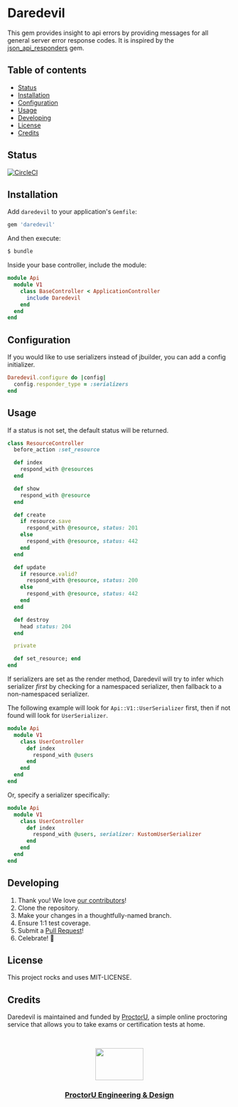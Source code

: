 # Daredevil

This gem provides insight to api errors by providing messages for all general server error response codes. It is inspired by the [json_api_responders](https://github.com/stankec/json_api_responders) gem.

## Table of contents

- [Status](#status)
- [Installation](#installation)
- [Configuration](#configuration)
- [Usage](#usage)
- [Developing](#developing)
- [License](#license)
- [Credits](#credits)

## Status

[![CircleCI](https://circleci.com/gh/ProctorU/daredevil.svg?style=svg)](https://circleci.com/gh/ProctorU/daredevil)

## Installation

Add `daredevil` to your application's `Gemfile`:

```ruby
gem 'daredevil'
```

And then execute:

```bash
$ bundle
```

Inside your base controller, include the module:

```ruby
module Api
  module V1
    class BaseController < ApplicationController
      include Daredevil
    end
  end
end
```

## Configuration

If you would like to use serializers instead of jbuilder, you can add a config initializer.

```ruby
Daredevil.configure do |config|
  config.responder_type = :serializers
end
```

## Usage

If a status is not set, the default status will be returned.

```ruby
class ResourceController
  before_action :set_resource

  def index
    respond_with @resources
  end

  def show
    respond_with @resource
  end

  def create
    if resource.save
      respond_with @resource, status: 201
    else
      respond_with @resource, status: 442
    end
  end

  def update
    if resource.valid?
      respond_with @resource, status: 200
    else
      respond_with @resource, status: 442
    end
  end

  def destroy
    head status: 204
  end

  private

  def set_resource; end
end
```

If serializers are set as the render method, Daredevil will try to infer which serializer _first_ by checking for a namespaced serializer, then fallback to a non-namespaced serializer.

The following example will look for `Api::V1::UserSerializer` first, then if not found will look for `UserSerializer`.

```ruby
module Api
  module V1
    class UserController
      def index
        respond_with @users
      end
    end
  end
end
```

Or, specify a serializer specifically:


```ruby
module Api
  module V1
    class UserController
      def index
        respond_with @users, serializer: KustomUserSerializer
      end
    end
  end
end
```

## Developing

1. Thank you! We love [our contributors](https://github.com/ProctorU/daredevil/graphs/contributors)!
1. Clone the repository.
1. Make your changes in a thoughtfully-named branch.
1. Ensure 1:1 test coverage.
1. Submit a [Pull Request](https://github.com/ProctorU/daredevil/pulls)!
1. Celebrate! :tada:

## License

This project rocks and uses MIT-LICENSE.

## Credits

Daredevil is maintained and funded by [ProctorU](https://twitter.com/ProctorU),
a simple online proctoring service that allows you to take exams or
certification tests at home.

<br>

<p align="center">
  <a href="https://twitter.com/ProctorUEng">
    <img src="https://s3-us-west-2.amazonaws.com/dev-team-resources/procki-eyes.svg" width=108 height=72>
  </a>

  <h3 align="center">
    <a href="https://twitter.com/ProctorUEng">ProctorU Engineering & Design</a>
  </h3>
</p>
